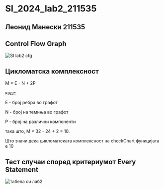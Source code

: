# SI_2024_lab2_211535
## Леонид Манески 211535
## Control Flow Graph

![SI lab2 cfg](https://github.com/LeoSeLeKT/SI_2024_lab2_211535/assets/94115888/5d70ff9f-34ab-4374-a872-edf6bc177d08)

## Цикломатска комплексност

M = E - N + 2P

каде:

E - број ребра во графот

N - број на темиња во графот

P - број на различни компоненти

така што, M = 32 - 24 + 2 = 10.

Што значи дека цикломатската комплексност на checkChart функцијата е 10



## Тест случаи според критериумот Every Statement

![табела си лаб2](https://github.com/LeoSeLeKT/SI_2024_lab2_211535/assets/94115888/db476478-7a29-44b2-a320-43d82651551d)


